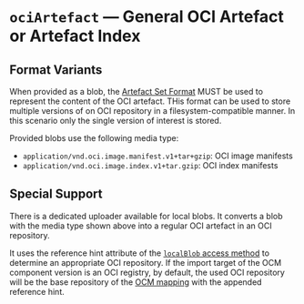 # `ociArtefact` &#8212; General OCI Artefact or Artefact Index

## Format Variants

When provided as a blob, the [Artefact Set Format](../common/formatspec.md#artefact-set-archive-format)
MUST be used to represent the content of the OCI artefact.
THis format can be used to store multiple versions of on OCI repository
in a filesystem-compatible manner. In this scenario only the 
single version of interest is stored.

Provided blobs use the following media type:

- `application/vnd.oci.image.manifest.v1+tar+gzip`: OCI image manifests
- `application/vnd.oci.image.index.v1+tar.gzip`: OCI index manifests

## Special Support

There is a dedicated uploader available for local blobs.
It converts a blob with the media type shown above into 
a regular OCI artefact in an OCI repository.

It uses the reference hint attribute of the
[`localBlob` access method](../B/localBlob.md) to determine
an appropriate OCI repository. If the import target
of the OCM component version is an OCI registry, by default,
the used OCI repository will be the base repository of the
[OCM mapping](../A/OCIRegistry/README.md) with the appended
reference hint.